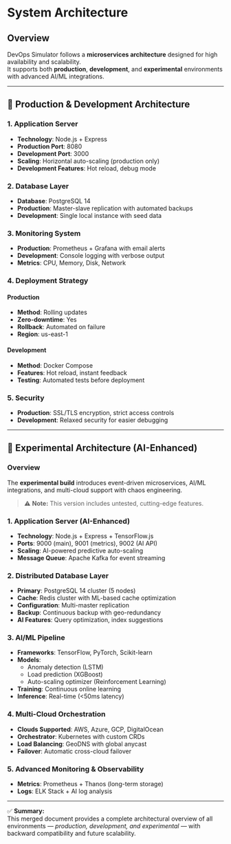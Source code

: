 # System Architecture

## Overview
DevOps Simulator follows a **microservices architecture** designed for high availability and scalability.  
It supports both **production**, **development**, and **experimental** environments with advanced AI/ML integrations.

---

## 🔹 Production & Development Architecture

### 1. Application Server
- **Technology**: Node.js + Express  
- **Production Port**: 8080  
- **Development Port**: 3000  
- **Scaling**: Horizontal auto-scaling (production only)  
- **Development Features**: Hot reload, debug mode  

### 2. Database Layer
- **Database**: PostgreSQL 14  
- **Production**: Master-slave replication with automated backups  
- **Development**: Single local instance with seed data  

### 3. Monitoring System
- **Production**: Prometheus + Grafana with email alerts  
- **Development**: Console logging with verbose output  
- **Metrics**: CPU, Memory, Disk, Network  

### 4. Deployment Strategy
#### Production
- **Method**: Rolling updates  
- **Zero-downtime**: Yes  
- **Rollback**: Automated on failure  
- **Region**: us-east-1  

#### Development
- **Method**: Docker Compose  
- **Features**: Hot reload, instant feedback  
- **Testing**: Automated tests before deployment  

### 5. Security
- **Production**: SSL/TLS encryption, strict access controls  
- **Development**: Relaxed security for easier debugging  

---

## 🔸 Experimental Architecture (AI-Enhanced)

### Overview
The **experimental build** introduces event-driven microservices, AI/ML integrations, and multi-cloud support with chaos engineering.

> ⚠️ **Note:** This version includes untested, cutting-edge features.

### 1. Application Server (AI-Enhanced)
- **Technology**: Node.js + Express + TensorFlow.js  
- **Ports**: 9000 (main), 9001 (metrics), 9002 (AI API)  
- **Scaling**: AI-powered predictive auto-scaling  
- **Message Queue**: Apache Kafka for event streaming  

### 2. Distributed Database Layer
- **Primary**: PostgreSQL 14 cluster (5 nodes)  
- **Cache**: Redis cluster with ML-based cache optimization  
- **Configuration**: Multi-master replication  
- **Backup**: Continuous backup with geo-redundancy  
- **AI Features**: Query optimization, index suggestions  

### 3. AI/ML Pipeline
- **Frameworks**: TensorFlow, PyTorch, Scikit-learn  
- **Models**:
  - Anomaly detection (LSTM)
  - Load prediction (XGBoost)
  - Auto-scaling optimizer (Reinforcement Learning)
- **Training**: Continuous online learning  
- **Inference**: Real-time (<50ms latency)  

### 4. Multi-Cloud Orchestration
- **Clouds Supported**: AWS, Azure, GCP, DigitalOcean  
- **Orchestrator**: Kubernetes with custom CRDs  
- **Load Balancing**: GeoDNS with global anycast  
- **Failover**: Automatic cross-cloud failover  

### 5. Advanced Monitoring & Observability
- **Metrics**: Prometheus + Thanos (long-term storage)  
- **Logs**: ELK Stack + AI log analysis  

---

✅ **Summary:**  
This merged document provides a complete architectural overview of all environments — *production, development, and experimental* — with backward compatibility and future scalability.
